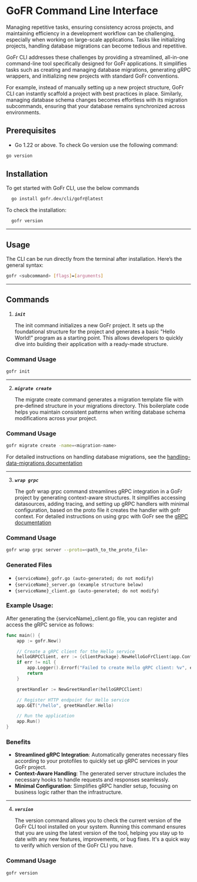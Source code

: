 # GoFR Command Line Interface

Managing repetitive tasks, ensuring consistency across projects, and maintaining efficiency in a development workflow can be challenging, especially when working on large-scale applications. Tasks like initializing projects, handling database migrations can become tedious and repetitive.

GoFr CLI addresses these challenges by providing a streamlined, all-in-one command-line tool specifically designed for GoFr applications. It simplifies tasks such as creating and managing database migrations, generating gRPC wrappers, and initializing new projects with standard GoFr conventions.

For example, instead of manually setting up a new project structure, GoFr CLI can instantly scaffold a project with best practices in place. Similarly, managing database schema changes becomes effortless with its migration subcommands, ensuring that your database remains synchronized across environments.

## Prerequisites

- Go 1.22 or above. To check Go version use the following command:
```bash
go version
```

## **Installation**
To get started with GoFr CLI, use the below commands

```bash
  go install gofr.dev/cli/gofr@latest
```

To check the installation:
```bash
  gofr version
```
---

## Usage

The CLI can be run directly from the terminal after installation. Here’s the general syntax:

```bash
gofr <subcommand> [flags]=[arguments]
```
---

## **Commands**

1. ***`init`***

   The init command initializes a new GoFr project. It sets up the foundational structure for the project and generates a basic "Hello World!" program as a starting point. This allows developers to quickly dive into building their application with a ready-made structure.

### Command Usage
```bash
gofr init
```
---

2. ***`migrate create`***

   The migrate create command generates a migration template file with pre-defined structure in your migrations directory.
   This boilerplate code helps you maintain consistent patterns when writing database schema modifications across your project.

### Command Usage
```bash
gofr migrate create -name=<migration-name>
```

For detailed instructions on handling database migrations, see the [handling-data-migrations documentation](../../advanced-guide/handling-data-migrations/page.md)

---

3. ***`wrap grpc`***

   The gofr wrap grpc command streamlines gRPC integration in a GoFr project by generating context-aware structures.
   It simplifies accessing datasources, adding tracing, and setting up gRPC handlers with minimal configuration, based on the proto file it creates the handler with gofr context.
   For detailed instructions on using grpc with GoFr see the [gRPC documentation](../../advanced-guide/grpc/page.md)

### Command Usage
```bash
gofr wrap grpc server --proto=<path_to_the_proto_file>
```
### Generated Files
- ```{serviceName}_gofr.go (auto-generated; do not modify)```
- ```{serviceName}_server.go (example structure below)```
- ```{serviceName}_client.go (auto-generated; do not modify)```

### Example Usage:
After generating the {serviceName}_client.go file, you can register and access the gRPC service as follows:

```go
func main() {
    app := gofr.New()

    // Create a gRPC client for the Hello service
    helloGRPCClient, err := {clientPackage}.NewHelloGoFrClient(app.Config.Get("GRPC_SERVER_HOST"))
    if err != nil {
        app.Logger().Errorf("Failed to create Hello gRPC client: %v", err)
        return
    }

    greetHandler := NewGreetHandler(helloGRPCClient)

    // Register HTTP endpoint for Hello service
    app.GET("/hello", greetHandler.Hello)

    // Run the application
    app.Run()
}

```

### Benefits
- **Streamlined gRPC Integration**: Automatically generates necessary files according to your protofiles to quickly set up gRPC services in your GoFr project.
- **Context-Aware Handling**: The generated server structure includes the necessary hooks to handle requests and responses seamlessly.
- **Minimal Configuration**: Simplifies gRPC handler setup, focusing on business logic rather than the infrastructure.

---

4. ***`version`***

   The version command allows you to check the current version of the GoFr CLI tool installed on your system.
   Running this command ensures that you are using the latest version of the tool, helping you stay up to date with any new features, improvements, or bug fixes.
   It's a quick way to verify which version of the GoFr CLI you have.

### Command Usage

```bash
gofr version
```
